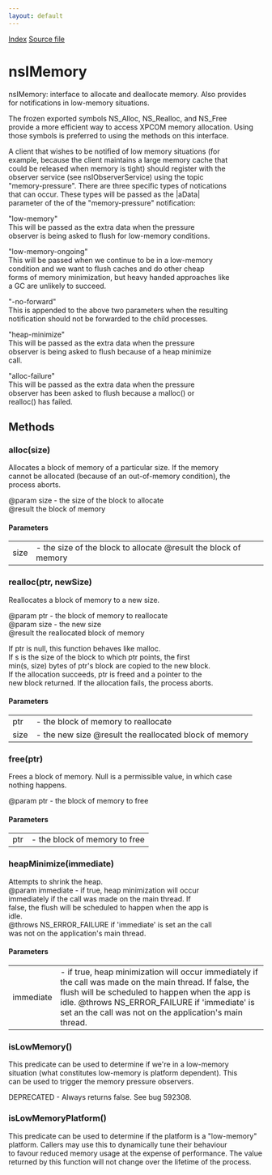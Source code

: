 ```yaml
---
layout: default
---
```

<div id='links'><a href="../index.html">Index</a>
<a href="http://dxr.mozilla.org/mozilla-central/source/xpcom/base/nsIMemory.idl">Source file</a>
</div>

# nsIMemory #
  
  
nsIMemory: interface to allocate and deallocate memory. Also provides  
for notifications in low-memory situations.  
  
The frozen exported symbols NS_Alloc, NS_Realloc, and NS_Free  
provide a more efficient way to access XPCOM memory allocation. Using  
those symbols is preferred to using the methods on this interface.  
  
A client that wishes to be notified of low memory situations (for  
example, because the client maintains a large memory cache that  
could be released when memory is tight) should register with the  
observer service (see nsIObserverService) using the topic   
"memory-pressure". There are three specific types of notications   
that can occur.  These types will be passed as the |aData|   
parameter of the of the "memory-pressure" notification:   
  
"low-memory"  
This will be passed as the extra data when the pressure   
observer is being asked to flush for low-memory conditions.  
  
"low-memory-ongoing"  
This will be passed when we continue to be in a low-memory  
condition and we want to flush caches and do other cheap  
forms of memory minimization, but heavy handed approaches like  
a GC are unlikely to succeed.  
  
"-no-forward"  
This is appended to the above two parameters when the resulting  
notification should not be forwarded to the child processes.  
  
"heap-minimize"  
This will be passed as the extra data when the pressure   
observer is being asked to flush because of a heap minimize   
call.  
  
"alloc-failure"  
This will be passed as the extra data when the pressure   
observer has been asked to flush because a malloc() or   
realloc() has failed.  
  

## Methods ##

### alloc(size) ###
  
Allocates a block of memory of a particular size. If the memory   
cannot be allocated (because of an out-of-memory condition), the  
process aborts.  
  
@param size - the size of the block to allocate  
@result the block of memory  
  

#### Parameters ####

<table>

<tr>
<td>size</td>
<td>- the size of the block to allocate  
@result the block of memory  
</td>
</tr>

</table>

### realloc(ptr, newSize) ###
  
Reallocates a block of memory to a new size.  
  
@param ptr - the block of memory to reallocate  
@param size - the new size  
@result the reallocated block of memory  
  
If ptr is null, this function behaves like malloc.  
If s is the size of the block to which ptr points, the first  
min(s, size) bytes of ptr's block are copied to the new block.  
If the allocation succeeds, ptr is freed and a pointer to the   
new block returned.  If the allocation fails, the process aborts.  
  

#### Parameters ####

<table>

<tr>
<td>ptr</td>
<td>- the block of memory to reallocate  
</td>
</tr>

<tr>
<td>size</td>
<td>- the new size  
@result the reallocated block of memory  
</td>
</tr>

</table>

### free(ptr) ###
  
Frees a block of memory. Null is a permissible value, in which case  
nothing happens.   
  
@param ptr - the block of memory to free  
  

#### Parameters ####

<table>

<tr>
<td>ptr</td>
<td>- the block of memory to free  
</td>
</tr>

</table>

### heapMinimize(immediate) ###
  
Attempts to shrink the heap.  
@param immediate - if true, heap minimization will occur  
  immediately if the call was made on the main thread. If  
  false, the flush will be scheduled to happen when the app is  
  idle.  
@throws NS_ERROR_FAILURE if 'immediate' is set an the call  
  was not on the application's main thread.  
  

#### Parameters ####

<table>

<tr>
<td>immediate</td>
<td>- if true, heap minimization will occur  
  immediately if the call was made on the main thread. If  
  false, the flush will be scheduled to happen when the app is  
  idle.  
@throws NS_ERROR_FAILURE if 'immediate' is set an the call  
  was not on the application's main thread.  
</td>
</tr>

</table>

### isLowMemory() ###
  
This predicate can be used to determine if we're in a low-memory  
situation (what constitutes low-memory is platform dependent). This  
can be used to trigger the memory pressure observers.  
  
DEPRECATED - Always returns false.  See bug 592308.  
  

### isLowMemoryPlatform() ###
  
This predicate can be used to determine if the platform is a "low-memory"  
platform. Callers may use this to dynamically tune their behaviour  
to favour reduced memory usage at the expense of performance. The value  
returned by this function will not change over the lifetime of the process.  
  
